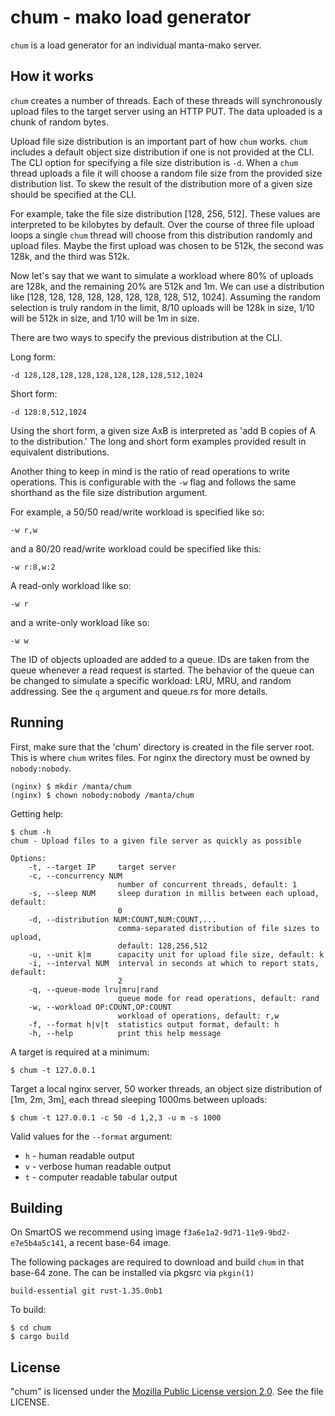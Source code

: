 # chum - mako load generator

`chum` is a load generator for an individual manta-mako server.

## How it works

`chum` creates a number of threads. Each of these threads will synchronously
upload files to the target server using an HTTP PUT. The data uploaded is a
chunk of random bytes.

Upload file size distribution is an important part of how `chum` works. `chum`
includes a default object size distribution if one is not provided at the CLI.
The CLI option for specifying a file size distribution is `-d`. When a `chum`
thread uploads a file it will choose a random file size from the provided
size distribution list. To skew the result of the distribution more of a given
size should be specified at the CLI.

For example, take the file size distribution [128, 256, 512]. These values are
interpreted to be kilobytes by default. Over the course of three file upload
loops a single `chum` thread will choose from this distribution randomly and
upload files. Maybe the first upload was chosen to be 512k, the second was
128k, and the third was 512k.

Now let's say that we want to simulate a workload where 80% of uploads are
128k, and the remaining 20% are 512k and 1m. We can use a distribution like
[128, 128, 128, 128, 128, 128, 128, 128, 512, 1024]. Assuming the random
selection is truly random in the limit, 8/10 uploads will be 128k in size,
1/10 will be 512k in size, and 1/10 will be 1m in size.

There are two ways to specify the previous distribution at the CLI.

Long form:
```
-d 128,128,128,128,128,128,128,128,512,1024 
```
Short form:
```
-d 128:8,512,1024
```

Using the short form, a given size AxB is interpreted as 'add B copies of
A to the distribution.' The long and short form examples provided result in
equivalent distributions.

Another thing to keep in mind is the ratio of read operations to write
operations. This is configurable with the `-w` flag and follows the same
shorthand as the file size distribution argument.

For example, a 50/50 read/write workload is specified like so:
```
-w r,w
```
and a 80/20 read/write workload could be specified like this:
```
-w r:8,w:2
```
A read-only workload like so:
```
-w r
```
and a write-only workload like so:
```
-w w
```

The ID of objects uploaded are added to a queue. IDs are taken from the queue
whenever a read request is started. The behavior of the queue can be changed to
simulate a specific workload: LRU, MRU, and random addressing. See the `q`
argument and queue.rs for more details.

## Running

First, make sure that the 'chum' directory is created in the file server root.
This is where `chum` writes files. For nginx the directory must be owned by
`nobody:nobody`.

```
(nginx) $ mkdir /manta/chum
(nginx) $ chown nobody:nobody /manta/chum
```

Getting help:

```
$ chum -h
chum - Upload files to a given file server as quickly as possible

Options:
    -t, --target IP     target server
    -c, --concurrency NUM
                        number of concurrent threads, default: 1
    -s, --sleep NUM     sleep duration in millis between each upload, default:
                        0
    -d, --distribution NUM:COUNT,NUM:COUNT,...
                        comma-separated distribution of file sizes to upload,
                        default: 128,256,512
    -u, --unit k|m      capacity unit for upload file size, default: k
    -i, --interval NUM  interval in seconds at which to report stats, default:
                        2
    -q, --queue-mode lru|mru|rand
                        queue mode for read operations, default: rand
    -w, --workload OP:COUNT,OP:COUNT
                        workload of operations, default: r,w
    -f, --format h|v|t  statistics output format, default: h
    -h, --help          print this help message
```

A target is required at a minimum:
```
$ chum -t 127.0.0.1
```

Target a local nginx server, 50 worker threads, an object size distribution of
[1m, 2m, 3m], each thread sleeping 1000ms between uploads:

```
$ chum -t 127.0.0.1 -c 50 -d 1,2,3 -u m -s 1000
```

Valid values for the `--format` argument:
- `h` - human readable output
- `v` - verbose human readable output
- `t` - computer readable tabular output

## Building

On SmartOS we recommend using image `f3a6e1a2-9d71-11e9-9bd2-e7e5b4a5c141`,
a recent base-64 image.

The following packages are required to download and build `chum` in that base-64
zone. The can be installed via pkgsrc via `pkgin(1)`

```
build-essential git rust-1.35.0nb1
```

To build:
```
$ cd chum
$ cargo build
```

## License

"chum" is licensed under the
[Mozilla Public License version 2.0](http://mozilla.org/MPL/2.0/).
See the file LICENSE.

